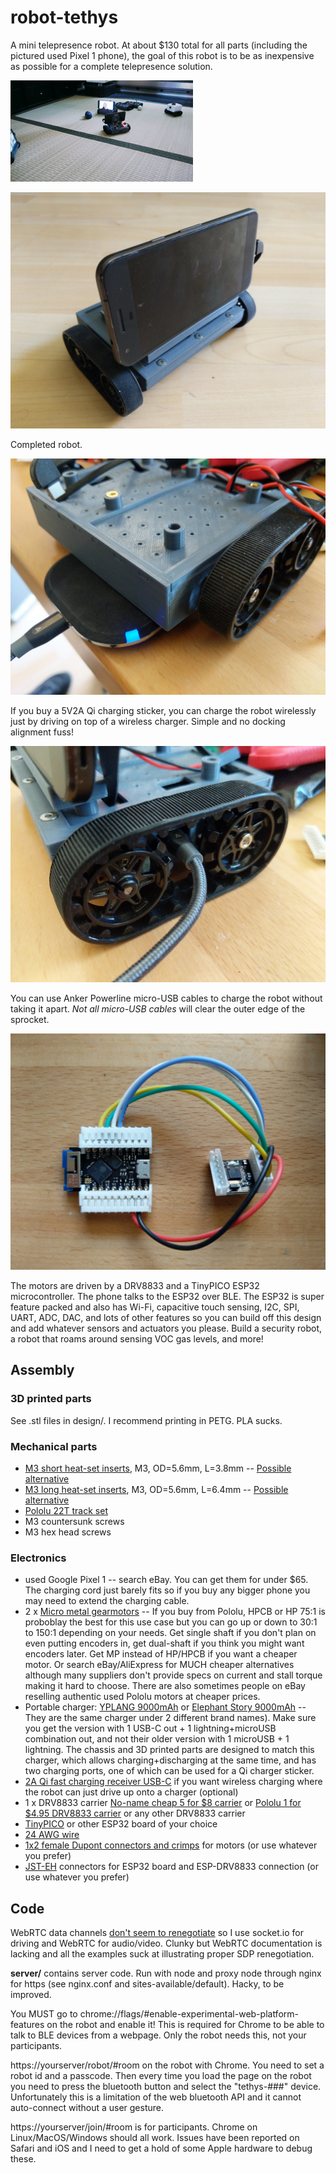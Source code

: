 # robot-tethys

A mini telepresence robot. At about $130 total for all parts (including the pictured used Pixel 1 phone), the goal of this robot is to be as inexpensive as possible for a complete telepresence solution.

![robot](/images/video.gif?raw=true "robot")

![robot](/images/robot.jpg?raw=true "robot")

Completed robot.

![robot](/images/charging-wireless.jpg?raw=true "robot")

If you buy a 5V2A Qi charging sticker, you can charge the robot wirelessly just by driving on top of a wireless charger. Simple and no docking alignment fuss!

![robot](/images/charging-usb.jpg?raw=true "robot")

You can use Anker Powerline micro-USB cables to charge the robot without taking it apart. *Not all micro-USB cables* will clear the outer edge of the sprocket.

![robot](/images/tinypico-drv8833-combo.jpg?raw=true "robot")

The motors are driven by a DRV8833 and a TinyPICO ESP32 microcontroller. The phone talks to the ESP32 over BLE. The ESP32 is super feature packed and also has Wi-Fi, capacitive touch sensing, I2C, SPI, UART, ADC, DAC, and lots of other features so you can build off this design and add whatever sensors and actuators you please. Build a security robot, a robot that roams around sensing VOC gas levels, and more!

## Assembly

### 3D printed parts

See .stl files in design/. I recommend printing in PETG. PLA sucks.

### Mechanical parts

* [M3 short heat-set inserts](https://www.mcmaster.com/94180a331), M3, OD=5.6mm, L=3.8mm -- [Possible alternative](https://www.ebay.com/sch/i.html?_from=R40&_trksid=m570.l1313&_nkw=initeq+m3+long&_sacat=0)
* [M3 long heat-set inserts](https://www.mcmaster.com/94180a333), M3, OD=5.6mm, L=6.4mm -- [Possible alternative](https://www.ebay.com/sch/i.html?_from=R40&_trksid=m570.l1313&_nkw=initeq+m3+short&_sacat=0)
* [Pololu 22T track set](https://www.pololu.com/product/3030)
* M3 countersunk screws
* M3 hex head screws

### Electronics
* used Google Pixel 1 -- search eBay. You can get them for under $65. The charging cord just barely fits so if you buy any bigger phone you may need to extend the charging cable.
* 2 x [Micro metal gearmotors](https://www.pololu.com/category/60/micro-metal-gearmotors) -- If you buy from Pololu, HPCB or HP 75:1 is proboblay the best for this use case but you can go up or down to 30:1 to 150:1 depending on your needs. Get single shaft if you don't plan on even putting encoders in, get dual-shaft if you think you might want encoders later. Get MP instead of HP/HPCB if you want a cheaper motor. Or search eBay/AliExpress for MUCH cheaper alternatives although many suppliers don't provide specs on current and stall torque making it hard to choose. There are also sometimes people on eBay reselling authentic used Pololu motors at cheaper prices.
* Portable charger: [YPLANG 9000mAh](https://www.amazon.com/Powerbank-9000mAh-Portable-Charger-External/dp/B07JMTSPC3) or [Elephant Story 9000mAh](http://www.elephantstory.net/product/ds01/) -- They are the same charger under 2 different brand names). Make sure you get the version with 1 USB-C out + 1 lightning+microUSB combination out, and not their older version with 1 microUSB + 1 lightning. The chassis and 3D printed parts are designed to match this charger, which allows charging+discharging at the same time, and has two charging ports, one of which can be used for a Qi charger sticker.
* [2A Qi fast charging receiver USB-C](https://www.aliexpress.com/item/4000239832349.html?spm=a2g0o.productlist.0.0.35b368d0CEJ0jH&algo_pvid=8c201542-8113-476a-9f66-177729616d19&algo_expid=8c201542-8113-476a-9f66-177729616d19-2&btsid=0be3746c15870616127626599eba46&ws_ab_test=searchweb0_0,searchweb201602_,searchweb201603_) if you want wireless charging where the robot can just drive up onto a charger (optional)
* 1 x DRV8833 carrier [No-name cheap 5 for $8 carrier](https://www.amazon.com/KOOBOOK-DRV8833-Module-Bridge-Controller/dp/B07S4FVY9M/) or [Pololu 1 for $4.95 DRV8833 carrier](https://www.pololu.com/product/2130) or any other DRV8833 carrier
* [TinyPICO](https://www.adafruit.com/product/4335) or other ESP32 board of your choice
* [24 AWG wire](https://www.amazon.com/gp/product/B07G2BWBX8/)
* [1x2 female Dupont connectors and crimps](https://www.amazon.com/gp/product/B078RRPRQZ/) for motors (or use whatever you prefer)
* [JST-EH](https://www.digikey.com/catalog/en/partgroup/eh-series/) connectors for ESP32 board and ESP-DRV8833 connection (or use whatever you prefer)

## Code

WebRTC data channels [don't seem to renegotiate](https://stackoverflow.com/questions/61179293/renegotiating-sdp-withaudiovideodata-webrtc) so I use socket.io for driving and WebRTC for audio/video. Clunky but WebRTC documentation is lacking and all the examples suck at illustrating proper SDP renegotiation.

**server/** contains server code. Run with node and proxy node through nginx for https (see nginx.conf and sites-available/default). Hacky, to be improved.

You MUST go to chrome://flags/#enable-experimental-web-platform-features on the robot and enable it! This is required for Chrome to be able to talk to BLE devices from a webpage. Only the robot needs this, not your participants.

https://yourserver/robot/#room on the robot with Chrome. You need to set a robot id and a passcode. Then every time you load the page on the robot you need to press the bluetooth button and select the "tethys-###" device. Unfortunately this is a limitation of the web bluetooth API and it cannot auto-connect without a user gesture.

https://yourserver/join/#room is for participants. Chrome on Linux/MacOS/Windows should all work. Issues have been reported on Safari and iOS and I need to get a hold of some Apple hardware to debug these.

